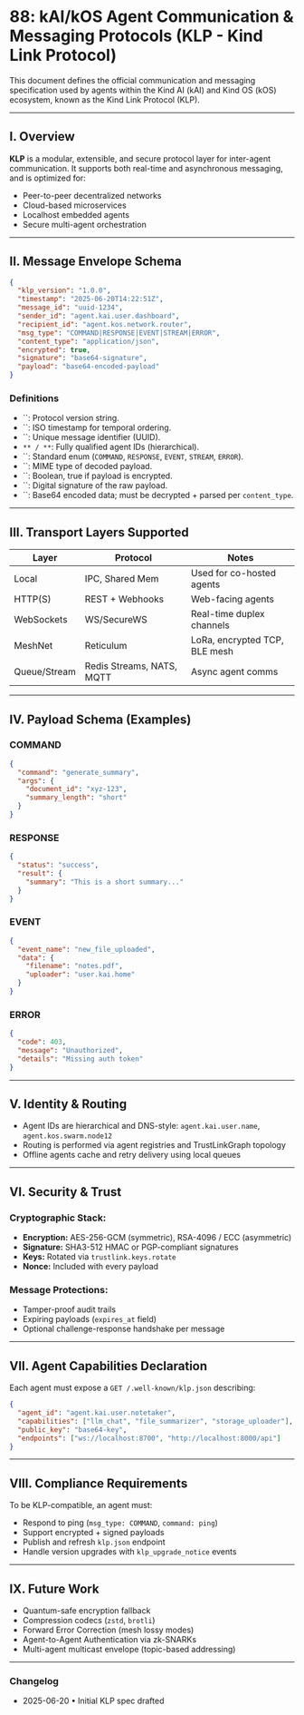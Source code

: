 # 88: kAI/kOS Agent Communication & Messaging Protocols (KLP - Kind Link Protocol)

This document defines the official communication and messaging specification used by agents within the Kind AI (kAI) and Kind OS (kOS) ecosystem, known as the Kind Link Protocol (KLP).

---

## I. Overview

**KLP** is a modular, extensible, and secure protocol layer for inter-agent communication. It supports both real-time and asynchronous messaging, and is optimized for:

- Peer-to-peer decentralized networks
- Cloud-based microservices
- Localhost embedded agents
- Secure multi-agent orchestration

---

## II. Message Envelope Schema

```json
{
  "klp_version": "1.0.0",
  "timestamp": "2025-06-20T14:22:51Z",
  "message_id": "uuid-1234",
  "sender_id": "agent.kai.user.dashboard",
  "recipient_id": "agent.kos.network.router",
  "msg_type": "COMMAND|RESPONSE|EVENT|STREAM|ERROR",
  "content_type": "application/json",
  "encrypted": true,
  "signature": "base64-signature",
  "payload": "base64-encoded-payload"
}
```

### Definitions

- ``: Protocol version string.
- ``: ISO timestamp for temporal ordering.
- ``: Unique message identifier (UUID).
- ``** / **``: Fully qualified agent IDs (hierarchical).
- ``: Standard enum (`COMMAND`, `RESPONSE`, `EVENT`, `STREAM`, `ERROR`).
- ``: MIME type of decoded payload.
- ``: Boolean, true if payload is encrypted.
- ``: Digital signature of the raw payload.
- ``: Base64 encoded data; must be decrypted + parsed per `content_type`.

---

## III. Transport Layers Supported

| Layer        | Protocol                  | Notes                         |
| ------------ | ------------------------- | ----------------------------- |
| Local        | IPC, Shared Mem           | Used for co-hosted agents     |
| HTTP(S)      | REST + Webhooks           | Web-facing agents             |
| WebSockets   | WS/SecureWS               | Real-time duplex channels     |
| MeshNet      | Reticulum                 | LoRa, encrypted TCP, BLE mesh |
| Queue/Stream | Redis Streams, NATS, MQTT | Async agent comms             |

---

## IV. Payload Schema (Examples)

### COMMAND

```json
{
  "command": "generate_summary",
  "args": {
    "document_id": "xyz-123",
    "summary_length": "short"
  }
}
```

### RESPONSE

```json
{
  "status": "success",
  "result": {
    "summary": "This is a short summary..."
  }
}
```

### EVENT

```json
{
  "event_name": "new_file_uploaded",
  "data": {
    "filename": "notes.pdf",
    "uploader": "user.kai.home"
  }
}
```

### ERROR

```json
{
  "code": 403,
  "message": "Unauthorized",
  "details": "Missing auth token"
}
```

---

## V. Identity & Routing

- Agent IDs are hierarchical and DNS-style: `agent.kai.user.name`, `agent.kos.swarm.node12`
- Routing is performed via agent registries and TrustLinkGraph topology
- Offline agents cache and retry delivery using local queues

---

## VI. Security & Trust

### Cryptographic Stack:

- **Encryption:** AES-256-GCM (symmetric), RSA-4096 / ECC (asymmetric)
- **Signature:** SHA3-512 HMAC or PGP-compliant signatures
- **Keys:** Rotated via `trustlink.keys.rotate`
- **Nonce:** Included with every payload

### Message Protections:

- Tamper-proof audit trails
- Expiring payloads (`expires_at` field)
- Optional challenge-response handshake per message

---

## VII. Agent Capabilities Declaration

Each agent must expose a `GET /.well-known/klp.json` describing:

```json
{
  "agent_id": "agent.kai.user.notetaker",
  "capabilities": ["llm_chat", "file_summarizer", "storage_uploader"],
  "public_key": "base64-key",
  "endpoints": ["ws://localhost:8700", "http://localhost:8000/api"]
}
```

---

## VIII. Compliance Requirements

To be KLP-compatible, an agent must:

- Respond to ping (`msg_type: COMMAND`, `command: ping`)
- Support encrypted + signed payloads
- Publish and refresh `klp.json` endpoint
- Handle version upgrades with `klp_upgrade_notice` events

---

## IX. Future Work

- Quantum-safe encryption fallback
- Compression codecs (`zstd`, `brotli`)
- Forward Error Correction (mesh lossy modes)
- Agent-to-Agent Authentication via zk-SNARKs
- Multi-agent multicast envelope (topic-based addressing)

---

### Changelog

- 2025-06-20 • Initial KLP spec drafted

